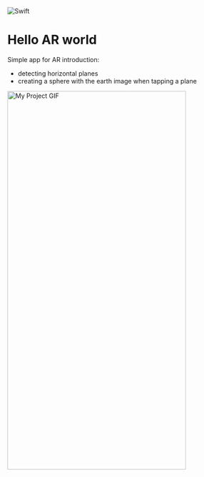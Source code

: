 ![Swift](https://img.shields.io/badge/Swift-orange?style=for-the-badge)
# Hello AR world
Simple app for AR introduction:

- detecting horizontal planes
- creating a sphere with the earth image when tapping a plane

<img src="./README.gif" alt="My Project GIF" width="400" height="848">

